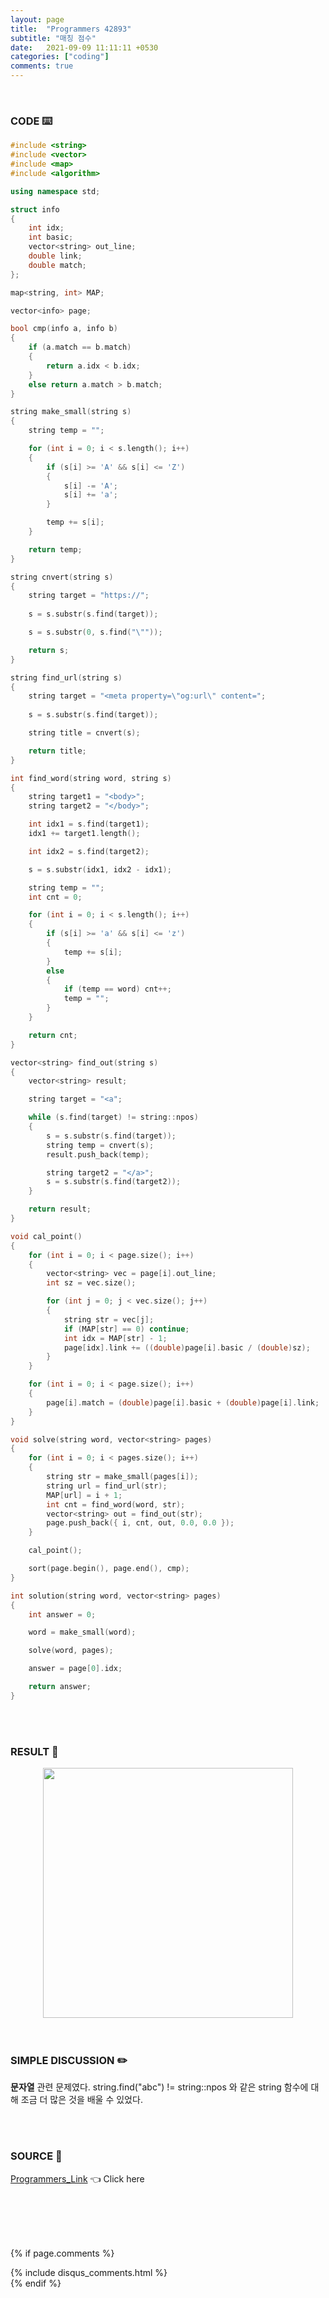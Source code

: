 ```yaml
---
layout: page
title:  "Programmers 42893"
subtitle: "매칭 점수"
date:   2021-09-09 11:11:11 +0530
categories: ["coding"]
comments: true
---
```


<br>

### CODE ⌨️

```c++
#include <string>
#include <vector>
#include <map>
#include <algorithm>

using namespace std;

struct info
{
	int idx;
	int basic;
	vector<string> out_line;
	double link;
	double match;
};

map<string, int> MAP;

vector<info> page;

bool cmp(info a, info b)
{
	if (a.match == b.match)
	{
		return a.idx < b.idx;
	}
	else return a.match > b.match;
}

string make_small(string s)
{
	string temp = "";

	for (int i = 0; i < s.length(); i++)
	{
		if (s[i] >= 'A' && s[i] <= 'Z')
		{
			s[i] -= 'A';
			s[i] += 'a';
		}

		temp += s[i];
	}

	return temp;
}

string cnvert(string s)
{
	string target = "https://";
	
    s = s.substr(s.find(target));

	s = s.substr(0, s.find("\""));

	return s;
}

string find_url(string s)
{
    string target = "<meta property=\"og:url\" content=";
    
    s = s.substr(s.find(target));

	string title = cnvert(s);

	return title;
}

int find_word(string word, string s)
{
	string target1 = "<body>";
	string target2 = "</body>";

	int idx1 = s.find(target1);
	idx1 += target1.length();

	int idx2 = s.find(target2);

	s = s.substr(idx1, idx2 - idx1);

	string temp = "";
	int cnt = 0;

	for (int i = 0; i < s.length(); i++)
	{
		if (s[i] >= 'a' && s[i] <= 'z')
		{
			temp += s[i];
		}
		else
		{
			if (temp == word) cnt++;
			temp = "";
		}
	}

	return cnt;
}

vector<string> find_out(string s)
{
	vector<string> result;

	string target = "<a";

	while (s.find(target) != string::npos)
	{
		s = s.substr(s.find(target));
		string temp = cnvert(s);
		result.push_back(temp);

		string target2 = "</a>";
		s = s.substr(s.find(target2));
	}

	return result;
}

void cal_point()
{
	for (int i = 0; i < page.size(); i++)
	{
		vector<string> vec = page[i].out_line;
		int sz = vec.size();

		for (int j = 0; j < vec.size(); j++)
		{
			string str = vec[j];
			if (MAP[str] == 0) continue;
			int idx = MAP[str] - 1;
			page[idx].link += ((double)page[i].basic / (double)sz);
		}
	}

	for (int i = 0; i < page.size(); i++)
	{
		page[i].match = (double)page[i].basic + (double)page[i].link;
	}
}

void solve(string word, vector<string> pages)
{
	for (int i = 0; i < pages.size(); i++)
	{
		string str = make_small(pages[i]);
		string url = find_url(str);
		MAP[url] = i + 1;
		int cnt = find_word(word, str);
		vector<string> out = find_out(str);
		page.push_back({ i, cnt, out, 0.0, 0.0 });
	}

	cal_point();

	sort(page.begin(), page.end(), cmp);
}

int solution(string word, vector<string> pages)
{
	int answer = 0;

	word = make_small(word);

	solve(word, pages);

	answer = page[0].idx;

	return answer;
}
```  

<br>
<br>

### RESULT 💛

<img src="{{ '/assets/programmers/p42893r.jpg' }}" style="width: 400px; height: auto; margin-left: auto; margin-right: auto; display: block;">  

<br>
<br>

### SIMPLE DISCUSSION ✏️

**문자열** 관련 문제였다. string.find("abc") != string::npos 와 같은 string 함수에 대해 조금 더 많은 것을 배울 수 있었다.  

<br>
<br>

### SOURCE 💎

[Programmers_Link][link] 👈 Click here  

<br>
<br>
<br>
<br>

{% if page.comments %}
<div id="post-disqus" class="container">
{% include disqus_comments.html %}
</div>
{% endif %}

[link]: https://programmers.co.kr/learn/courses/30/lessons/42893